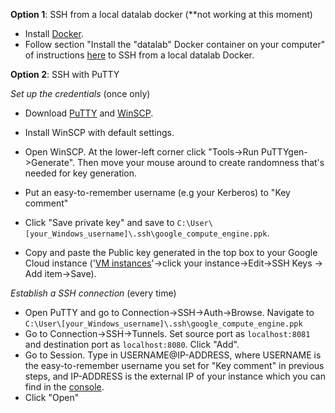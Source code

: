 **Option 1**:  SSH from a local datalab docker (**not working at this moment)
		
- Install [Docker](https://docs.docker.com/docker-for-windows/).
- Follow section "Install the "datalab" Docker container on your computer" of instructions [here](https://cloud.google.com/datalab/docs/quickstarts/quickstart-gcp) to SSH from a local datalab Docker.
			
**Option 2**:  SSH with PuTTY

*Set up the credentials* (once only)

- Download [PuTTY](http://www.chiark.greenend.org.uk/~sgtatham/putty/latest.html) and [WinSCP](https://winscp.net/eng/download.php#download2).
- Install WinSCP with default settings.
- Open WinSCP. At the lower-left corner click "Tools->Run PuTTYgen->Generate". Then move your mouse around to create randomness that's needed for key generation.
- Put an easy-to-remember username (e.g your Kerberos) to "Key comment"
- Click "Save private key" and save to `C:\User\[your_Windows_username]\.ssh\google_compute_engine.ppk`.
	
- Copy and paste the Public key generated in the top box to your Google Cloud instance ('[VM instances](https://console.cloud.google.com/compute/instances/)'->click your instance->Edit->SSH Keys -> Add item->Save).
 
*Establish a SSH connection* (every time)
	
- Open PuTTY and go to Connection->SSH->Auth->Browse. Navigate to `C:\User\[your_Windows_username]\.ssh\google_compute_engine.ppk`
- Go to Connection->SSH->Tunnels. Set source port as `localhost:8081` and destination port as `localhost:8080`. Click "Add".
- Go to Session. Type in USERNAME@IP-ADDRESS, where USERNAME is the easy-to-remember username you set for "Key comment" in previous steps, and IP-ADDRESS is the external IP of your instance which you can find in the [console](https://console.cloud.google.com/compute/instances/).
- Click "Open"
	
